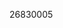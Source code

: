[//]: # (Created by ./bin/manage_files.pl from ./species/Trichinella_murrelli/PRJNA257433/Trichinella_murrelli_PRJNA257433.publication.html on Thu Jun 11 13:46:12 2020)
26830005
